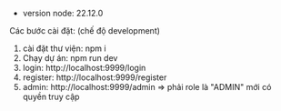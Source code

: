 - version node: 22.12.0

Các bước cài đặt: (chế độ development)

1. cài đặt thư viện: npm i
2. Chạy dự án: npm run dev
3. login: http://localhost:9999/login
4. register: http://localhost:9999/register
5. admin: http://localhost:9999/admin => phải role là "ADMIN" mới có quyền truy cập
